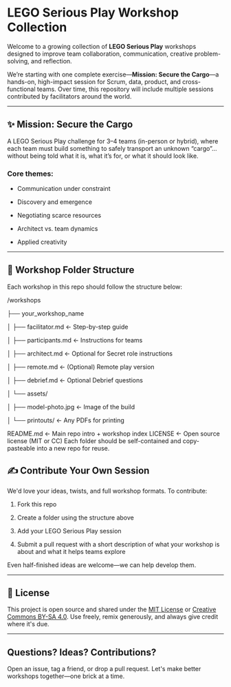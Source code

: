  
# LEGO Serious Play Workshop Collection



Welcome to a growing collection of **LEGO Serious Play** workshops designed to improve team collaboration, communication, creative problem-solving, and reflection.



We’re starting with one complete exercise—**Mission: Secure the Cargo**—a hands-on, high-impact session for Scrum, data, product, and cross-functional teams. Over time, this repository will include multiple sessions contributed by facilitators around the world.



---



## ✨ Mission: Secure the Cargo



A LEGO Serious Play challenge for 3–4 teams (in-person or hybrid), where each team must build something to safely transport an unknown “cargo”… without being told what it is, what it’s for, or what it should look like.



### Core themes:

- Communication under constraint

- Discovery and emergence

- Negotiating scarce resources

- Architect vs. team dynamics

- Applied creativity



---



## 🧱 Workshop Folder Structure



Each workshop in this repo should follow the structure below:

/workshops

├── your_workshop_name 

│ ├── facilitator.md          ← Step-by-step guide

│ ├── participants.md         ← Instructions for teams

│ ├── architect.md            ← Optional for Secret role instructions

│ ├── remote.md               ← (Optional) Remote play version

│ ├── debrief.md              ← Optional Debrief questions

│   └── assets/

│       ├── model-photo.jpg     ← Image of the build

│       └── printouts/          ← Any PDFs for printing
 
 
 
README.md                       ← Main repo intro + workshop index
LICENSE                         ← Open source license (MIT or CC)
Each folder should be self-contained and copy-pasteable into a new repo for reuse.

 
## ✍️ Contribute Your Own Session


We'd love your ideas, twists, and full workshop formats. To contribute:



1. Fork this repo

2. Create a folder using the structure above

3. Add your LEGO Serious Play session

4. Submit a pull request with a short description of what your workshop is about and what it helps teams explore



Even half-finished ideas are welcome—we can help develop them.




---



## 🤝 License



This project is open source and shared under the [MIT License](LICENSE) or [Creative Commons BY-SA 4.0](https://creativecommons.org/licenses/by-sa/4.0/). Use freely, remix generously, and always give credit where it's due.



---



## Questions? Ideas? Contributions?



Open an issue, tag a friend, or drop a pull request. Let's make better workshops together—one brick at a time.


 
